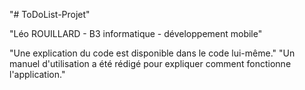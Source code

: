 "# ToDoList-Projet" 

"Léo ROUILLARD - B3 informatique - développement mobile"

"Une explication du code est disponible dans le code lui-même."
"Un manuel d'utilisation a été rédigé pour expliquer comment fonctionne l'application."